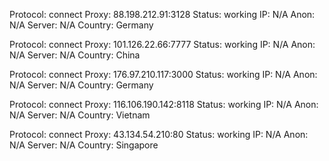Protocol: connect
Proxy: 88.198.212.91:3128
Status: working
IP: N/A
Anon: N/A
Server: N/A
Country: Germany

Protocol: connect
Proxy: 101.126.22.66:7777
Status: working
IP: N/A
Anon: N/A
Server: N/A
Country: China

Protocol: connect
Proxy: 176.97.210.117:3000
Status: working
IP: N/A
Anon: N/A
Server: N/A
Country: Germany

Protocol: connect
Proxy: 116.106.190.142:8118
Status: working
IP: N/A
Anon: N/A
Server: N/A
Country: Vietnam

Protocol: connect
Proxy: 43.134.54.210:80
Status: working
IP: N/A
Anon: N/A
Server: N/A
Country: Singapore

